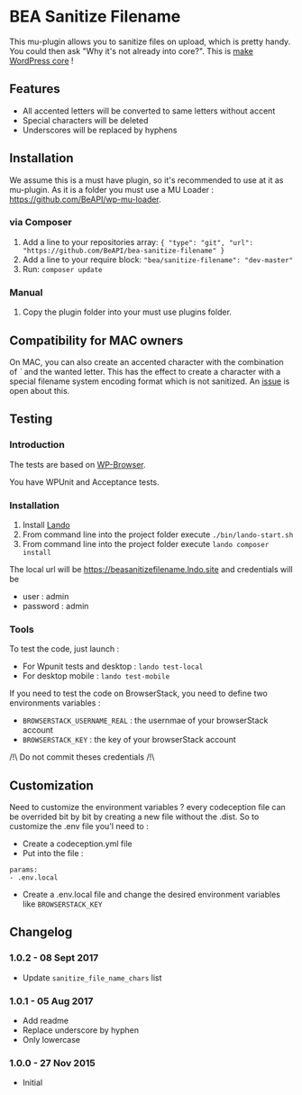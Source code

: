# BEA Sanitize Filename

This mu-plugin allows you to sanitize files on upload, which is pretty handy.
You could then ask "Why it's not already into core?". This is [make WordPress core](https://core.trac.wordpress.org/ticket/22363) !

## Features

* All accented letters will be converted to same letters without accent
* Special characters will be deleted
* Underscores will be replaced by hyphens

## Installation

We assume this is a must have plugin, so it's recommended to use at it as mu-plugin. As it is a folder you must use a MU Loader : https://github.com/BeAPI/wp-mu-loader.

### via Composer

1. Add a line to your repositories array: `{ "type": "git", "url": "https://github.com/BeAPI/bea-sanitize-filename" }`
2. Add a line to your require block: `"bea/sanitize-filename": "dev-master"`
3. Run: `composer update`

### Manual

1. Copy the plugin folder into your must use plugins folder.

## Compatibility for MAC owners

On MAC, you can also create an accented character with the combination of *`* and the wanted letter. This has the effect to create a character with a special filename system encoding format which is not sanitized.
An [issue](https://github.com/BeAPI/bea-sanitize-filename/issues/1) is open about this.

## Testing

### Introduction

The tests are based on [WP-Browser](https://github.com/lucatume/wp-browser).

You have WPUnit and Acceptance tests.  

### Installation

1. Install [Lando](https://docs.devwithlando.io/installation/installing.html)
2. From command line into the project folder execute `./bin/lando-start.sh`
3. From command line into the project folder execute `lando composer install`

The local url will be https://beasanitizefilename.lndo.site and credentials will be
* user : admin
* password : admin

### Tools
To test the code, just launch :
* For Wpunit tests and desktop : `lando test-local`
* For desktop mobile : `lando test-mobile`

If you need to test the code on BrowserStack, you need to define two environments variables :
* `BROWSERSTACK_USERNAME_REAL` : the usernmae of your browserStack account
* `BROWSERSTACK_KEY` : the key of your browserStack account

/!\ Do not commit theses credentials /!\

## Customization

Need to customize the environment variables ? every codeception file can be overrided bit by bit by creating a new file without the .dist.
So to customize the .env file you'l need to :

* Create a codeception.yml file
* Put into the file :
```
params:
- .env.local
```
* Create a .env.local file and change the desired environment variables like `BROWSERSTACK_KEY`

## Changelog

### 1.0.2 - 08 Sept 2017
* Update `sanitize_file_name_chars` list

### 1.0.1 - 05 Aug 2017
* Add readme
* Replace underscore by hyphen
* Only lowercase

### 1.0.0 - 27 Nov 2015
* Initial